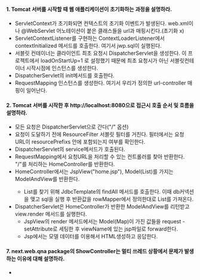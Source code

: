 #### 1. Tomcat 서버를 시작할 때 웹 애플리케이션이 초기화하는 과정을 설명하라.
* ServletContext가 초기화되면 컨텍스트의 초기화 이벤트가 발생된다. web.xml이나 @WebServlet 어노테이션이 붙은 클래스들을 url과 매핑시킨다.(초기화 x)
* ServletContextListener를 구현하는 ContextLoaderListener에서 contextInitialized 메서드를 호출한다. 여기서 jwp.sql이 실행된다.
* 서블릿 컨테이너는 클라이언트 최초 요청시 DispatcherServlet을 생성한다. 이 프로젝트에서 loadOnStartUp=1 로 설정했기 때문에 최초 요청시가 아닌 서블릿컨테이너 시작시점에 인스턴스를 생성한다.
* DispatcherServlet의 init메서드를 호출한다. 
* RequestMapping 인스턴스를 생성한다. 여기서 우리가 정의한 url-controller 매핑이 일어난다.


#### 2. Tomcat 서버를 시작한 후 http://localhost:8080으로 접근시 호출 순서 및 흐름을 설명하라.
* 모든 요청은 DispatcherServlet으로 간다("/" 옵션)
* 요청이 도달하기 전에 ResourceFilter 서블릿 필터를 거친다. 필터에서는 요청 URL이 resourcePrefixs 안에 포함되는지 여부를 확인한다.
* DispatcherServlet의 service메서드가 호출된다.
* RequestMapping에서 요청URL을 처리할 수 있는 컨트롤러를 찾아 반환한다. "/"를 처리하는 HomeController를 반환한다.
* HomeController에서는 JspView("home.jsp"), Model(List<User>)를 가지는 ModelAndView를 반환한다. 
  * List<User>를 찾기 위해 JdbcTemplate의 findAll 메서드를 호출한다. 이때 db커넥션을 맺고 sql을 실행 후 반환값을 rowMapper에서 정의한대로 List<User>를 가져온다.
* DispatcherServlet은 HomeController가 반환한 ModelAndView를 리턴받고 view.render 메서드를 실행한다.
  * JspView의 render 메서드에서는 Model(Map)이 가진 값들을 request - setAttribute로 세팅한 후 viewName에 있는 jsp파일로 forward한다.
  * Jsp에서는 모델 데이터를 이용해서 HTML생성하고 응답한다.

#### 7. next.web.qna package의 ShowController는 멀티 쓰레드 상황에서 문제가 발생하는 이유에 대해 설명하라.
* 
